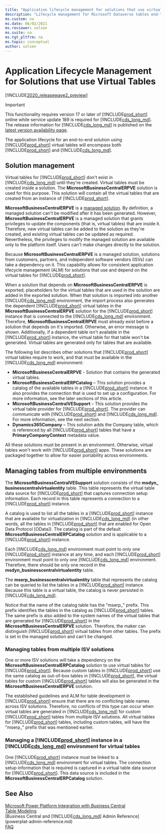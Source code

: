 ```yaml
---
title: "Application lifecycle management for solutions that use virtual tables"
description: "Lifecycle management for Microsoft Dataverse tables end-to-end solutions"
ms.custom: na
ms.date: 06/02/2021
ms.reviewer: solsen
ms.suite: na
ms.tgt_pltfrm: na
ms.topic: conceptual
author: solsen
---
```


# Application Lifecycle Management for Solutions that use Virtual Tables

[!INCLUDE[2020_releasewave2_preview](../includes/2020_releasewave2_preview.md)]

> [!IMPORTANT]  
> This functionality requires version 17 or later of [!INCLUDE[prod_short](../developer/includes/prod_short.md)] online while service update 189 is required for [!INCLUDE[cds_long_md](../includes/cds_long_md.md)]. The release information for [!INCLUDE[cds_long_md](../includes/cds_long_md.md)] is published on the [latest version availability page](/dynamics365/released-versions/dynamics-365ce#all-version-availability).

The application lifecycle for an end-to-end solution using [!INCLUDE[prod_short](../developer/includes/prod_short.md)] virtual tables will encompass both [!INCLUDE[prod_short](../developer/includes/prod_short.md)] and [!INCLUDE[cds_long_md](../includes/cds_long_md.md)].

## Solution management

Virtual tables for [!INCLUDE[prod_short](../developer/includes/prod_short.md)] don't exist in [!INCLUDE[cds_long_md](../includes/cds_long_md.md)] until they're created. Virtual tables must be created inside a solution. The **MicrosoftBusinessCentralERPVE** solution is used for this purpose. This solution will contain all the virtual tables that are created from an instance of [!INCLUDE[prod_short](../developer/includes/prod_short.md)].

**MicrosoftBusinessCentralERPVE** is a [managed solution](/powerapps/developer/common-data-service/introduction-solutions). By definition, a managed solution can't be modified after it has been generated. However, **MicrosoftBusinessCentralERPVE** is a managed solution that grants privileges to update the components (that is, virtual tables) that are inside it. Therefore, new virtual tables can be added to the solution as they're created, and existing virtual tables can be updated as required. Nevertheless, the privileges to modify the managed solution are available only to the platform itself. Users can't make changes directly to the solution.

Because **MicrosoftBusinessCentralERPVE** is a managed solution, solutions from customers, partners, and independent software vendors (ISVs) can take a dependency on it. This capability allows for consistent application lifecycle management (ALM) for solutions that use and depend on the virtual tables for [!INCLUDE[prod_short](../developer/includes/prod_short.md)].

When a solution that depends on **MicrosoftBusinessCentralERPVE** is exported, placeholders for the virtual tables that are used in the solution are added in the exported solution. When that solution is imported into another [!INCLUDE[cds_long_md](../includes/cds_long_md.md)] environment, the import process also generates the dependent [!INCLUDE[prod_short](../developer/includes/prod_short.md)] virtual tables in the **MicrosoftBusinessCentralERPVE** solution for the [!INCLUDE[prod_short](../developer/includes/prod_short.md)] instance that is connected to the [!INCLUDE[cds_long_md](../includes/cds_long_md.md)] environment. Therefore, **MicrosoftBusinessCentralERPVE** must already exist before a solution that depends on it's imported. Otherwise, an error message is shown. Additionally, if a dependent table isn't available in the [!INCLUDE[prod_short](../developer/includes/prod_short.md)] instance, the virtual table for that table won't be generated. Virtual tables are generated only for tables that are available.

The following list describes other solutions that [!INCLUDE[prod_short](../developer/includes/prod_short.md)] virtual tables require to work, and that must be available in the [!INCLUDE[cds_long_md](../includes/cds_long_md.md)] environment:

- **MicrosoftBusinessCentralERPVE** - Solution that contains the generated virtual tables. 
- **MicrosoftBusinessCentralERPCatalog** – This solution provides a catalog of the available tables in a [!INCLUDE[prod_short](../developer/includes/prod_short.md)] instance. It also provides the connection that is used to set up a configuration. For more information, see the later sections of this article.
- **MicrosoftBusinessCentralVESupport** – This solution provides the virtual table provider for [!INCLUDE[prod_short](../developer/includes/prod_short.md)]. The provider can communicate with [!INCLUDE[prod_short](../developer/includes/prod_short.md)]  and [!INCLUDE[cds_long_md](../includes/cds_long_md.md)]. For more information, see the next section.
- **Dynamics365Company** – This solution adds the Company table, which is referenced by all [!INCLUDE[prod_short](../developer/includes/prod_short.md)] tables that have a **PrimaryCompanyContext** metadata value.

All these solutions must be present in an environment. Otherwise, virtual tables won't work with [!INCLUDE[prod_short](../developer/includes/prod_short.md)] apps. These solutions are packaged together to allow for easier portability across environments.

## Managing tables from multiple environments

The **MicrosoftBusinessCentralVESupport** solution consists of the **msdyn\_ businesscentralvirtualentity** table. This table represents the virtual table data source for [!INCLUDE[prod_short](../developer/includes/prod_short.md)] that captures connection setup information. Each record in this table represents a connection to a [!INCLUDE[prod_short](../developer/includes/prod_short.md)] instance.

A catalog is used to list all the tables in a [!INCLUDE[prod_short](../developer/includes/prod_short.md)] instance that are available for virtualization in [!INCLUDE[cds_long_md](../includes/cds_long_md.md)] (in other words, all the tables in [!INCLUDE[prod_short](../developer/includes/prod_short.md)] that are enabled for Open Data Protocol \[OData\]). The catalog is part of the default **MicrosoftBusinessCentralERPCatalog** solution and is applicable to a [!INCLUDE[prod_short](../developer/includes/prod_short.md)] instance.

Each [!INCLUDE[cds_long_md](../includes/cds_long_md.md)] environment must point to only one [!INCLUDE[prod_short](../developer/includes/prod_short.md)] instance at any time, and each [!INCLUDE[prod_short](../developer/includes/prod_short.md)] environment must point to only one [!INCLUDE[cds_long_md](../includes/cds_long_md.md)] environment. Therefore, there should be only one record in the **msdyn\_businesscentralvirtualentity** table.

The **mserp\_businesscentralvirtualentity** table that represents the catalog can be queried to list the tables in a [!INCLUDE[prod_short](../developer/includes/prod_short.md)] instance. Because this table is a virtual table, the catalog is never persisted in [!INCLUDE[cds_long_md](../includes/cds_long_md.md)].

Notice that the name of the catalog table has the "mserp\_" prefix. This prefix identifies the tables in the catalog as [!INCLUDE[prod_short](../developer/includes/prod_short.md)] tables. The same prefix is also added to the system names of the virtual tables that are generated for [!INCLUDE[prod_short](../developer/includes/prod_short.md)] in the **MicrosoftBusinessCentralERPVE** solution. Therefore, the maker can distinguish [!INCLUDE[prod_short](../developer/includes/prod_short.md)] virtual tables from other tables. The prefix is set in the managed solution and can't be changed.

### Managing tables from multiple ISV solutions

One or more ISV solutions will take a dependency on the **MicrosoftBusinessCentralERPCatalog** solution to use virtual tables for [!INCLUDE[prod_short](../developer/includes/prod_short.md)]. Because custom tables in [!INCLUDE[prod_short](../developer/includes/prod_short.md)] use the same catalog as out-of-box tables in [!INCLUDE[prod_short](../developer/includes/prod_short.md)], the virtual tables for custom [!INCLUDE[prod_short](../developer/includes/prod_short.md)] tables will also be generated in the **MicrosoftBusinessCentralERPVE** solution.

The established guidelines and ALM for table development in [!INCLUDE[prod_short](../developer/includes/prod_short.md)] ensure that there are no conflicting table names across ISV solutions. Therefore, no conflicts of this type can occur when virtual tables are generated in [!INCLUDE[cds_long_md](../includes/cds_long_md.md)] for custom [!INCLUDE[prod_short](../developer/includes/prod_short.md)] tables from multiple ISV solutions. All virtual tables for [!INCLUDE[prod_short](../developer/includes/prod_short.md)] tables, including custom tables, will have the "mserp\_" prefix that was mentioned earlier.

### Managing a [!INCLUDE[prod_short](../developer/includes/prod_short.md)] instance in a [!INCLUDE[cds_long_md](../includes/cds_long_md.md)] environment for virtual tables

One [!INCLUDE[prod_short](../developer/includes/prod_short.md)] instance must be linked to a [!INCLUDE[cds_long_md](../includes/cds_long_md.md)] environment for virtual tables. The connection setup information that is required is captured in a virtual table data source for [!INCLUDE[prod_short](../developer/includes/prod_short.md)]. This data source is included in the **MicrosoftBusinessCentralERPCatalog** solution.

## See Also

[Microsoft Power Platform Integration with Business Central](powerplat-overview.md)  
[Table Modeling](powerplat-entity-modeling.md)  
[Business Central and [!INCLUDE[cds_long_md](../includes/cds_long_md.md)] Admin Reference](powerplat-admin-reference.md)  
[FAQ](powerplat-faq.md)